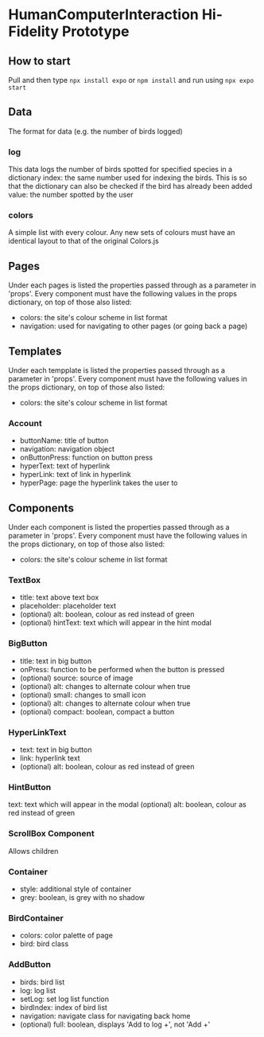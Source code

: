 
# HumanComputerInteraction Hi-Fidelity Prototype

## How to start
Pull and then type `npx install expo` or `npm install` and run using `npx expo start`


## Data
The format for data (e.g. the number of birds logged)

### log
This data logs the number of birds spotted for specified species in a dictionary
index: the same number used for indexing the birds. This is so that the dictionary can also be checked if the bird has already been added
value: the number spotted by the user

### colors
A simple list with every colour. Any new sets of colours must have an identical layout to that of the original Colors.js


## Pages
Under each pages is listed the properties passed through as a parameter in 'props'. Every component must have the following values in the props dictionary, on top of those also listed:
- colors: the site's colour scheme in list format
- navigation: used for navigating to other pages (or going back a page)


## Templates
Under each tempplate is listed the properties passed through as a parameter in 'props'. Every component must have the following values in the props dictionary, on top of those also listed:
- colors: the site's colour scheme in list format
  
### Account
- buttonName: title of button
- navigation: navigation object
- onButtonPress: function on button press
- hyperText: text of hyperlink
- hyperLink: text of link in hyperlink
- hyperPage: page the hyperlink takes the user to


## Components
Under each component is listed the properties passed through as a parameter in 'props'. Every component must have the following values in the props dictionary, on top of those also listed:
- colors: the site's colour scheme in list format

### TextBox
- title: text above text box
- placeholder: placeholder text
- (optional) alt: boolean, colour as red instead of green
- (optional) hintText: text which will appear in the hint modal

### BigButton
- title: text in big button
- onPress: function to be performed when the button is pressed
- (optional) source: source of image
- (optional) alt: changes to alternate colour when true
- (optional) small: changes to small icon
- (optional) alt: changes to alternate colour when true
- (optional) compact: boolean, compact a button

### HyperLinkText
- text: text in big button
- link: hyperlink text
- (optional) alt: boolean, colour as red instead of green

### HintButton
text: text which will appear in the modal
(optional) alt: boolean, colour as red instead of green

### ScrollBox Component
Allows children

### Container
- style: additional style of container
- grey: boolean, is grey with no shadow

### BirdContainer
- colors: color palette of page
- bird: bird class

### AddButton
- birds: bird list
- log: log list
- setLog: set log list function
- birdIndex: index of bird list
- navigation: navigate class for navigating back home
- (optional) full: boolean, displays 'Add to log +', not 'Add +'
